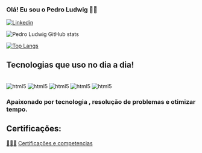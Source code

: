 ### Olá! Eu sou o Pedro Ludwig ✋🏻

[![Linkedin](https://img.shields.io/badge/LinkedIn-0077B5?style=for-the-badge&logo=linkedin&logoColor=white)](https://www.linkedin.com/in/pedro-ludwig/)

 

![Pedro Ludwig GitHub stats](https://github-readme-stats.vercel.app/api?username=pedro-ludwig&show_icons=true&theme=dracula)

[![Top Langs](https://github-readme-stats.vercel.app/api/top-langs/?username=anuraghazra)](https://github.com/anuraghazra/github-readme-stats)
## Tecnologias que uso no dia a dia!

<div style="display: inline_block"><br>
 <img  align="center" alt="html5" src="https://img.shields.io/badge/Python-14354C?style=for-the-badge&logo=python&logoColor=white" />
 <img  align="center" alt="html5" src="https://img.shields.io/badge/Flask-000000?style=for-the-badge&logo=flask&logoColor=whitee" />
 <img  align="center" alt="html5" src="https://img.shields.io/badge/Java-ED8B00?style=for-the-badge&logo=openjdk&logoColor=white" />
  <img  align="center" alt="html5" src="https://img.shields.io/badge/MySQL-00000F?style=for-the-badge&logo=mysql&logoColor=white" />
  <img  align="center" alt="html5" src="https://img.shields.io/badge/HTML5-E34F26?style=for-the-badge&logo=html5&logoColor=white" />
</div>


### Apaixonado por tecnologia , resolução de problemas e otimizar tempo. 

## Certificações:
[👨🏻‍💻](https://linkedin.com/in/pedro-ludwig/details/certifications/)
[Certificações e competencias](https://linkedin.com/in/pedro-ludwig/details/certifications/)
